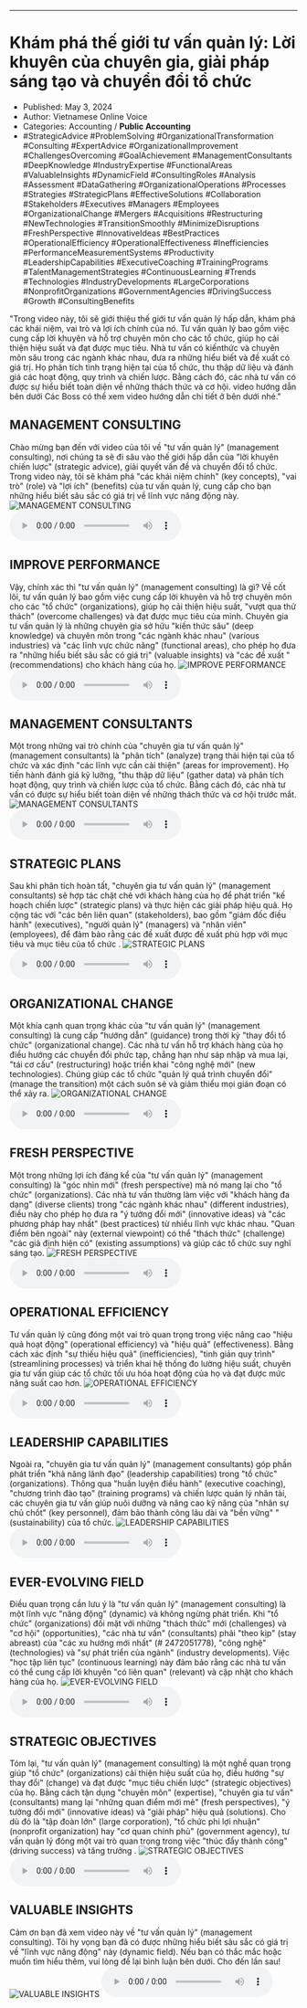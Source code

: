 
---

# Khám phá thế giới tư vấn quản lý: Lời khuyên của chuyên gia, giải pháp sáng tạo và chuyển đổi tổ chức

- Published: May 3, 2024
- Author: Vietnamese Online Voice
- Categories: Accounting / **Public Accounting**
- #StrategicAdvice #ProblemSolving #OrganizationalTransformation #Consulting #ExpertAdvice #OrganizationalImprovement #ChallengesOvercoming #GoalAchievement #ManagementConsultants #DeepKnowledge #IndustryExpertise #FunctionalAreas #ValuableInsights #DynamicField #ConsultingRoles #Analysis #Assessment #DataGathering #OrganizationalOperations #Processes #Strategies #StrategicPlans #EffectiveSolutions #Collaboration #Stakeholders #Executives #Managers #Employees #OrganizationalChange #Mergers #Acquisitions #Restructuring #NewTechnologies #TransitionSmoothly #MinimizeDisruptions #FreshPerspective #InnovativeIdeas #BestPractices #OperationalEfficiency #OperationalEffectiveness #Inefficiencies #PerformanceMeasurementSystems #Productivity #LeadershipCapabilities #ExecutiveCoaching #TrainingPrograms #TalentManagementStrategies #ContinuousLearning #Trends #Technologies #IndustryDevelopments #LargeCorporations #NonprofitOrganizations #GovernmentAgencies #DrivingSuccess #Growth #ConsultingBenefits

"Trong video này, tôi sẽ giới thiệu thế giới tư vấn quản lý hấp dẫn, khám phá các khái niệm, vai trò và lợi ích chính của nó. Tư vấn quản lý bao gồm việc cung cấp lời khuyên và hỗ trợ chuyên môn cho các tổ chức, giúp họ cải thiện hiệu suất và đạt được mục tiêu. Nhà tư vấn có kiến ​​thức và chuyên môn sâu trong các ngành khác nhau, đưa ra những hiểu biết và đề xuất có giá trị. Họ phân tích tình trạng hiện tại của tổ chức, thu thập dữ liệu và đánh giá các hoạt động, quy trình và chiến lược. Bằng cách đó, các nhà tư vấn có được sự hiểu biết toàn diện về những thách thức và cơ hội. video hướng dẫn bên dưới Các Boss có thể xem video hướng dẫn chi tiết ở bên dưới nhé."


## MANAGEMENT CONSULTING

Chào mừng bạn đến với video của tôi về "tư vấn quản lý" (management consulting), nơi chúng ta sẽ đi sâu vào thế giới hấp dẫn của "lời khuyên chiến lược" (strategic advice), giải quyết vấn đề và chuyển đổi tổ chức. Trong video này, tôi sẽ khám phá "các khái niệm chính" (key concepts), "vai trò" (role) và "lợi ích" (benefits) của tư vấn quản lý, cung cấp cho bạn những hiểu biết sâu sắc có giá trị về lĩnh vực năng động này.
![MANAGEMENT CONSULTING](https://http-archiver-apis-production-80.schnworks.com/storage/images/transitions/2024-05-03/transition--11879970725-Montserrat-ExtraBold-673AB7.jpg)
<audio controls>
    <source src="https://http-archiver-apis-production-80.schnworks.com/storage/storage/audio/file-15921451722.mp3" type="audio/mpeg">
</audio>



## IMPROVE PERFORMANCE

Vậy, chính xác thì "tư vấn quản lý" (management consulting) là gì? Về cốt lõi, tư vấn quản lý bao gồm việc cung cấp lời khuyên và hỗ trợ chuyên môn cho các "tổ chức" (organizations), giúp họ cải thiện hiệu suất, "vượt qua thử thách" (overcome challenges) và đạt được mục tiêu của mình. Chuyên gia tư vấn quản lý là những chuyên gia sở hữu "kiến thức sâu" (deep knowledge) và chuyên môn trong "các ngành khác nhau" (various industries) và "các lĩnh vực chức năng" (functional areas), cho phép họ đưa ra "những hiểu biết sâu sắc có giá trị" (valuable insights) và "các đề xuất " (recommendations) cho khách hàng của họ.
![IMPROVE PERFORMANCE](https://http-archiver-apis-production-80.schnworks.com/storage/images/transitions/2024-05-03/transition-9193730530-Montserrat-Black-1A237E.jpg)
<audio controls>
    <source src="https://http-archiver-apis-production-80.schnworks.com/storage/storage/audio/file-6642830252.mp3" type="audio/mpeg">
</audio>



## MANAGEMENT CONSULTANTS

Một trong những vai trò chính của "chuyên gia tư vấn quản lý" (management consultants) là "phân tích" (analyze) trạng thái hiện tại của tổ chức và xác định "các lĩnh vực cần cải thiện" (areas for improvement). Họ tiến hành đánh giá kỹ lưỡng, "thu thập dữ liệu" (gather data) và phân tích hoạt động, quy trình và chiến lược của tổ chức. Bằng cách đó, các nhà tư vấn có được sự hiểu biết toàn diện về những thách thức và cơ hội trước mắt.
![MANAGEMENT CONSULTANTS](https://http-archiver-apis-production-80.schnworks.com/storage/images/transitions/2024-05-03/transition-24611130239-Montserrat-Bold-512DA8.jpg)
<audio controls>
    <source src="https://http-archiver-apis-production-80.schnworks.com/storage/storage/audio/file-21078087592.mp3" type="audio/mpeg">
</audio>



## STRATEGIC PLANS

Sau khi phân tích hoàn tất, "chuyên gia tư vấn quản lý" (management consultants) sẽ hợp tác chặt chẽ với khách hàng của họ để phát triển "kế hoạch chiến lược" (strategic plans) và thực hiện các giải pháp hiệu quả. Họ cộng tác với "các bên liên quan" (stakeholders), bao gồm "giám đốc điều hành" (executives), "người quản lý" (managers) và "nhân viên" (employees), để đảm bảo rằng các đề xuất được đề xuất phù hợp với mục tiêu và mục tiêu của tổ chức .
![STRATEGIC PLANS](https://http-archiver-apis-production-80.schnworks.com/storage/images/transitions/2024-05-03/transition-24413554810-Montserrat-Thin-512DA8.jpg)
<audio controls>
    <source src="https://http-archiver-apis-production-80.schnworks.com/storage/storage/audio/file-8008165802.mp3" type="audio/mpeg">
</audio>



## ORGANIZATIONAL CHANGE

Một khía cạnh quan trọng khác của "tư vấn quản lý" (management consulting) là cung cấp "hướng dẫn" (guidance) trong thời kỳ "thay đổi tổ chức" (organizational change). Các nhà tư vấn hỗ trợ khách hàng của họ điều hướng các chuyển đổi phức tạp, chẳng hạn như sáp nhập và mua lại, "tái cơ cấu" (restructuring) hoặc triển khai "công nghệ mới" (new technologies). Chúng giúp các tổ chức "quản lý quá trình chuyển đổi" (manage the transition) một cách suôn sẻ và giảm thiểu mọi gián đoạn có thể xảy ra.
![ORGANIZATIONAL CHANGE](https://http-archiver-apis-production-80.schnworks.com/storage/images/transitions/2024-05-03/transition-23966073097-Montserrat-Regular-283593.jpg)
<audio controls>
    <source src="https://http-archiver-apis-production-80.schnworks.com/storage/storage/audio/file-11221217362.mp3" type="audio/mpeg">
</audio>



## FRESH PERSPECTIVE

Một trong những lợi ích đáng kể của "tư vấn quản lý" (management consulting) là "góc nhìn mới" (fresh perspective) mà nó mang lại cho "tổ chức" (organizations). Các nhà tư vấn thường làm việc với "khách hàng đa dạng" (diverse clients) trong "các ngành khác nhau" (different industries), điều này cho phép họ đưa ra "ý tưởng đổi mới" (innovative ideas) và "các phương pháp hay nhất" (best practices) từ nhiều lĩnh vực khác nhau. "Quan điểm bên ngoài" này (external viewpoint) có thể "thách thức" (challenge) "các giả định hiện có" (existing assumptions) và giúp các tổ chức suy nghĩ sáng tạo.
![FRESH PERSPECTIVE](https://http-archiver-apis-production-80.schnworks.com/storage/images/transitions/2024-05-03/transition--7152232203-Montserrat-ExtraBold-303F9F.jpg)
<audio controls>
    <source src="https://http-archiver-apis-production-80.schnworks.com/storage/storage/audio/file-7671601395.mp3" type="audio/mpeg">
</audio>



## OPERATIONAL EFFICIENCY

Tư vấn quản lý cũng đóng một vai trò quan trọng trong việc nâng cao "hiệu quả hoạt động" (operational efficiency) và "hiệu quả" (effectiveness). Bằng cách xác định "sự thiếu hiệu quả" (inefficiencies), "tinh giản quy trình" (streamlining processes) và triển khai hệ thống đo lường hiệu suất, chuyên gia tư vấn giúp các tổ chức tối ưu hóa hoạt động của họ và đạt được mức năng suất cao hơn.
![OPERATIONAL EFFICIENCY](https://http-archiver-apis-production-80.schnworks.com/storage/images/transitions/2024-05-03/transition-12635919379-Montserrat-Medium-1A237E.jpg)
<audio controls>
    <source src="https://http-archiver-apis-production-80.schnworks.com/storage/storage/audio/file-1665534253.mp3" type="audio/mpeg">
</audio>



## LEADERSHIP CAPABILITIES

Ngoài ra, "chuyên gia tư vấn quản lý" (management consultants) góp phần phát triển "khả năng lãnh đạo" (leadership capabilities) trong "tổ chức" (organizations). Thông qua "huấn luyện điều hành" (executive coaching), "chương trình đào tạo" (training programs) và chiến lược quản lý nhân tài, các chuyên gia tư vấn giúp nuôi dưỡng và nâng cao kỹ năng của "nhân sự chủ chốt" (key personnel), đảm bảo thành công lâu dài và "bền vững" " (sustainability) của tổ chức.
![LEADERSHIP CAPABILITIES](https://http-archiver-apis-production-80.schnworks.com/storage/images/transitions/2024-05-03/transition-15751992021-Montserrat-ExtraBold-880E4F.jpg)
<audio controls>
    <source src="https://http-archiver-apis-production-80.schnworks.com/storage/storage/audio/file-6474888502.mp3" type="audio/mpeg">
</audio>



## EVER-EVOLVING FIELD

Điều quan trọng cần lưu ý là "tư vấn quản lý" (management consulting) là một lĩnh vực "năng động" (dynamic) và không ngừng phát triển. Khi "tổ chức" (organizations) đối mặt với những "thách thức" mới (challenges) và "cơ hội" (opportunities), "các nhà tư vấn" (consultants) phải "theo kịp" (stay abreast) của "các xu hướng mới nhất" (# 2472051778), "công nghệ" (technologies) và "sự phát triển của ngành" (industry developments). Việc "học tập liên tục" (continuous learning) này đảm bảo rằng các nhà tư vấn có thể cung cấp lời khuyên "có liên quan" (relevant) và cập nhật cho khách hàng của họ.
![EVER-EVOLVING FIELD](https://http-archiver-apis-production-80.schnworks.com/storage/images/transitions/2024-05-03/transition--42890069195-Montserrat-Black-7B1FA2.jpg)
<audio controls>
    <source src="https://http-archiver-apis-production-80.schnworks.com/storage/storage/audio/file-66356481201.mp3" type="audio/mpeg">
</audio>



## STRATEGIC OBJECTIVES

Tóm lại, "tư vấn quản lý" (management consulting) là một nghề quan trọng giúp "tổ chức" (organizations) cải thiện hiệu suất của họ, điều hướng "sự thay đổi" (change) và đạt được "mục tiêu chiến lược" (strategic objectives) của họ. Bằng cách tận dụng "chuyên môn" (expertise), "chuyên gia tư vấn" (consultants) mang lại "những quan điểm mới mẻ" (fresh perspectives), "ý tưởng đổi mới" (innovative ideas) và "giải pháp" hiệu quả (solutions). Cho dù đó là "tập đoàn lớn" (large corporation), "tổ chức phi lợi nhuận" (nonprofit organization) hay "cơ quan chính phủ" (government agency), tư vấn quản lý đóng một vai trò quan trọng trong việc "thúc đẩy thành công" (driving success) và tăng trưởng .
![STRATEGIC OBJECTIVES](https://http-archiver-apis-production-80.schnworks.com/storage/images/transitions/2024-05-03/transition--84620397413-Montserrat-ExtraBold-9C27B0.jpg)
<audio controls>
    <source src="https://http-archiver-apis-production-80.schnworks.com/storage/storage/audio/file-15751287070.mp3" type="audio/mpeg">
</audio>



## VALUABLE INSIGHTS

Cảm ơn bạn đã xem video này về "tư vấn quản lý" (management consulting). Tôi hy vọng bạn đã có được những hiểu biết sâu sắc có giá trị về "lĩnh vực năng động" này (dynamic field). Nếu bạn có thắc mắc hoặc muốn tìm hiểu thêm, vui lòng để lại bình luận bên dưới. Cho đến lần sau!
![VALUABLE INSIGHTS](https://http-archiver-apis-production-80.schnworks.com/storage/images/transitions/2024-05-03/transition-4643294479-Montserrat-Black-880E4F.jpg)
<audio controls>
    <source src="https://http-archiver-apis-production-80.schnworks.com/storage/storage/audio/file-9748526997.mp3" type="audio/mpeg">
</audio>

